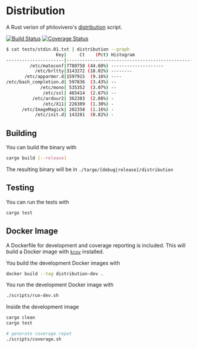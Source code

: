 Distribution
============

A Rust verion of philovivero's [distribution][] script.

[![Build Status](https://travis-ci.org/bradfordboyle/distribution-rs.svg?branch=master)](https://travis-ci.org/bradfordboyle/distribution-rs)
[![Coverage Status](https://coveralls.io/repos/github/bradfordboyle/distribution-rs/badge.svg?branch=master)](https://coveralls.io/github/bradfordboyle/distribution-rs?branch=master)

```sh
$ cat tests/stdin.01.txt | distribution --graph
                   Key|     Ct    (Pct) Histogram
----------------------|--------------------------------------------------------
         /etc/mateconf|7780758 (44.60%) --------------------
           /etc/brltty|3143272 (18.02%) --------
       /etc/apparmor.d|1597915  (9.16%) ----
/etc/bash_completion.d| 597836  (3.43%) --
             /etc/mono| 535352  (3.07%) --
              /etc/ssl| 465414  (2.67%) --
          /etc/ardour2| 362303  (2.08%) -
              /etc/X11| 226309  (1.30%) -
      /etc/ImageMagick| 202358  (1.16%) -
           /etc/init.d| 143281  (0.82%) -
```

Building
--------

You can build the binary with

```sh
cargo build [--release]
```

The resulting binary will be in `./targe/[debug|release]/distribution`

Testing
-------

You can run the tests with

```sh
cargo test
```

Docker Image
------------

A Dockerfile for development and coverage reporting is included. This will build a Docker image with [`kcov`][] installed.

You build the development Docker images with

```sh
docker build --tag distribution-dev .
```

You run the development Docker image with

```sh
./scripts/run-dev.sh
```

Inside the development image

```sh
cargo clean
cargo test

# generate coverage repot
./scripts/coverage.sh
```

[distribution]: https://github.com/philovivero/distribution
[`kcov`]: https://github.com/SimonKagstrom/kcov
